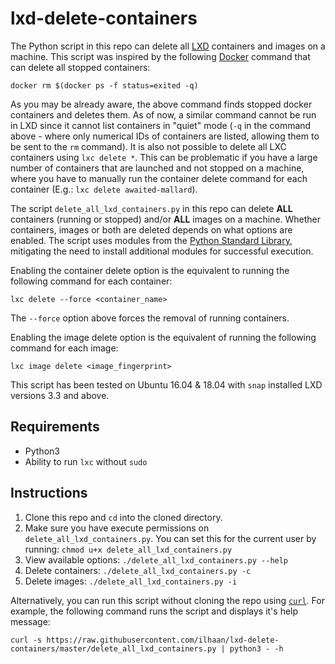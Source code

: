 # lxd-delete-containers

The Python script in this repo can delete all [LXD](https://linuxcontainers.org/lxd/) containers and images on a machine. This script was inspired by the following [Docker](https://www.docker.com/) command that can delete all stopped containers: 
```
docker rm $(docker ps -f status=exited -q)
```
As you may be already aware, the above command finds stopped docker containers and deletes them. As of now, a similar command cannot be run in LXD since it cannot list containers in "quiet" mode (`-q` in the command above - where only numerical IDs of containers are listed, allowing them to be sent to the `rm` command). It is also not possible to delete all LXC containers using `lxc delete *`. This can be problematic if you have a large number of containers that are launched and not stopped on a machine, where you have to manually run the container delete command for each container (E.g.: `lxc delete awaited-mallard`).

The script `delete_all_lxd_containers.py` in this repo can delete **ALL** containers (running or stopped) and/or **ALL** images on a machine. Whether containers, images or both are deleted depends on what options are enabled. The script uses modules from the [Python Standard Library](https://docs.python.org/3/library/), mitigating the need to install additional modules for successful execution. 

Enabling the container delete option is the equivalent to running the following command for each container: 
```
lxc delete --force <container_name> 
```
The `--force` option above forces the removal of running containers. 

Enabling the image delete option is the equivalent of running the following command for each image: 
```
lxc image delete <image_fingerprint>
```

This script has been tested on Ubuntu 16.04 & 18.04 with `snap` installed LXD versions 3.3 and above. 

## Requirements 
* Python3 
* Ability to run `lxc` without `sudo`

## Instructions
1. Clone this repo and `cd` into the cloned directory. 
2. Make sure you have execute permissions on `delete_all_lxd_containers.py`. You can set this for the current user by running: `chmod u+x delete_all_lxd_containers.py`
3. View available options: `./delete_all_lxd_containers.py --help`
4. Delete containers: `./delete_all_lxd_containers.py -c`
5. Delete images: `./delete_all_lxd_containers.py -i`

Alternatively, you can run this script without cloning the repo using [`curl`](https://curl.haxx.se/). For example, the following command runs the script and displays it's help message: 
```
curl -s https://raw.githubusercontent.com/ilhaan/lxd-delete-containers/master/delete_all_lxd_containers.py | python3 - -h 
```
